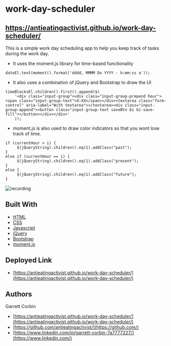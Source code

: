 # work-day-scheduler

## https://antieatingactivist.github.io/work-day-scheduler/

This is a simple work day scheduling app to help you keep track of tasks during the work day.


- It uses the moment.js library for time-based functionality

```
dateEl.text(moment().format('dddd, MMMM Do YYYY - h:mm:ss a'));
```

- It also uses a combination of jQuery and Bootstrap to draw the UI

```
timeBlocksEl.children().first().append($(
    '<div class="input-group"><div class="input-group-prepend hour"><span class="input-group-text">X:XX</span></div><textarea class="form-control" aria-label="With textarea"></textarea><div class="input-group-append"><button class="input-group-text saveBtn bi bi-save-fill"></button></div></div>'
    ));
```

- moment.js is also used to draw color indicators so that you wont lose track of time.

```
if (currentHour > i) {
     $(jQueryString).children().eq(1).addClass("past");
}
else if (currentHour == i) {
     $(jQueryString).children().eq(1).addClass("present");
}
else {
     $(jQueryString).children().eq(1).addClass("future");
}  
```




![recording](https://user-images.githubusercontent.com/1414728/148508915-28ef1838-5eab-4cfc-aa8a-044bc6969e2e.gif)




## Built With

* [HTML](https://developer.mozilla.org/en-US/docs/Web/HTML)
* [CSS](https://developer.mozilla.org/en-US/docs/Web/CSS)
* [Javascript](https://developer.mozilla.org/en-US/docs/Web/JavaScript)
* [jQuery](https://jquery.com)
* [Bootstrap](https://getbootstrap.com)
* [moment.js](https://momentjs.com)

## Deployed Link

* [https://antieatingactivist.github.io/work-day-scheduler/](https://antieatingactivist.github.io/work-day-scheduler/)


## Authors

Garrett Corbin

- [https://antieatingactivist.github.io/work-day-scheduler/](https://antieatingactivist.github.io/work-day-scheduler/)
- [https://github.com/antieatingactivist/](https://github.com/)
- [https://www.linkedin.com/in/garrett-corbin-7a7777227/](https://www.linkedin.com/)
